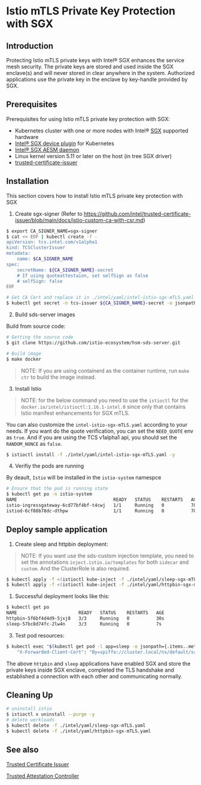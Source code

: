 # Istio mTLS Private Key Protection with SGX

## Introduction

Protecting Istio mTLS private keys with Intel® SGX enhances the service mesh security. The private keys are stored and used inside the SGX enclave(s) and will never stored in clear anywhere in the system. Authorized applications use the private key in the enclave by key-handle provided by SGX.

## Prerequisites

Prerequisites for using Istio mTLS private key protection with SGX:

- Kubernetes cluster with one or more nodes with Intel® [SGX](https://software.intel.com/content/www/us/en/develop/topics/software-guard-extensions.html) supported hardware
- [Intel® SGX device plugin](https://github.com/intel/intel-device-plugins-for-kubernetes/blob/main/cmd/sgx_plugin/README.md) for Kubernetes
- [Intel® SGX AESM daemon](https://github.com/intel/linux-sgx#install-the-intelr-sgx-psw)
- Linux kernel version 5.11 or later on the host (in tree SGX driver)
- [trusted-certificate-issuer](https://github.com/intel/trusted-certificate-issuer)

## Installation

This section covers how to install Istio mTLS private key protection with SGX
1. Create sgx-signer (Refer to https://github.com/intel/trusted-certificate-issuer/blob/main/docs/istio-custom-ca-with-csr.md)

```sh
$ export CA_SIGNER_NAME=sgx-signer
$ cat << EOF | kubectl create -f -
apiVersion: tcs.intel.com/v1alpha1
kind: TCSClusterIssuer
metadata:
    name: $CA_SIGNER_NAME
spec:
    secretName: ${CA_SIGNER_NAME}-secret
    # If using quoteattestaion, set selfSign as false
    # selfSign: false
EOF
```

```sh
# Get CA Cert and replace it in ./intel/yaml/intel-istio-sgx-mTLS.yaml
$ kubectl get secret -n tcs-issuer ${CA_SIGNER_NAME}-secret -o jsonpath='{.data.tls\.crt}' |base64 -d | sed -e 's;\(.*\);        \1;g'
```
2. Build sds-server images

Build from source code: 
```sh
# Getting the source code
$ git clone https://github.com/istio-ecosystem/hsm-sds-server.git
```

```sh
# Build image
$ make docker
```
> NOTE: If you are using containerd as the container runtime, run `make ctr` to build the image instead.
3. Install Istio

> NOTE: for the below command you need to use the `istioctl` for the `docker.io/intel/istioctl:1.16.1-intel.0` since only that contains Istio manifest enhancements for SGX mTLS.

You can also customize the `intel-istio-sgx-mTLS.yaml` according to your needs. If you want do the quote verification, you can set the `NEED_QUOTE` env as `true`. And if you are using the TCS v1alpha1 api, you should set the `RANDOM_NONCE` as `false`.

```sh
$ istioctl install -f ./intel/yaml/intel-istio-sgx-mTLS.yaml -y
```

4. Verifiy the pods are running

By deault, `Istio` will be installed in the `istio-system` namespce

```sh
# Ensure that the pod is running state
$ kubectl get po -n istio-system
NAME                                    READY   STATUS    RESTARTS   AGE
istio-ingressgateway-6cd77bf4bf-t4cwj   1/1     Running   0          70m
istiod-6cf88b78dc-dthpw                 1/1     Running   0          70m
```

## Deploy sample application

1. Create sleep and httpbin deployment:
> NOTE: If you want use the sds-custom injection template, you need to set the annotations `inject.istio.io/templates` for both `sidecar` and `custom`. And the ClusterRole is also required.
```sh
$ kubectl apply -f <(istioctl kube-inject -f ./intel/yaml/sleep-sgx-mTLS.yaml )
$ kubectl apply -f <(istioctl kube-inject -f ./intel/yaml/httpbin-sgx-mTLS.yaml )
```

1. Successful deployment looks like this:

```sh
$ kubectl get po
NAME                       READY   STATUS    RESTARTS   AGE
httpbin-5f6bf4d4d9-5jxj8   3/3     Running   0          30s
sleep-57bc8d74fc-2lw4n     3/3     Running   0          7s
```
3. Test pod resources:

```sh
$ kubectl exec "$(kubectl get pod -l app=sleep -o jsonpath={.items..metadata.name})" -c sleep -- curl -v -s http://httpbin.default:8000/headers | grep X-Forwarded-Client-Cert
    "X-Forwarded-Client-Cert": "By=spiffe://cluster.local/ns/default/sa/httpbin;Hash=2875ce095572f8a12b6080213f7789bfb699099b83e8ea2889a2d7b3eb9523e6;Subject=\"CN=SGX based workload,O=Intel(R) Corporation\";URI=spiffe://cluster.local/ns/default/sa/sleep"

```

The above `httpbin` and `sleep` applications have enabled SGX and store the private keys inside SGX enclave, completed the TLS handshake and established a connection with each other and communicating normally.

## Cleaning Up
```sh
# uninstall istio
$ istioctl x uninstall --purge -y
# delete workloads
$ kubectl delete -f ./intel/yaml/sleep-sgx-mTLS.yaml
$ kubectl delete -f ./intel/yaml/httpbin-sgx-mTLS.yaml
```

## See also

[Trusted Certificate Issuer](https://github.com/intel/trusted-certificate-issuer)

[Trusted Attestation Controller](https://github.com/intel/trusted-attestation-controller)
